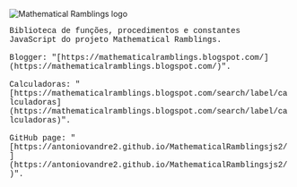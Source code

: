 <!--

Proprietário: Antonio Vandré Pedrosa Furtunato Gomes (bit.ly/antoniovandre_legadoontologico).

Projeto Mathematical Ramblings (mathematicalramblings.blogspot.com).

README.md do MathematicalRamblingsjs2.

-->

![Mathematical Ramblings logo](https://antoniovandre.github.io/MathematicalRamblingsjs/MathematicalRamblingsjslogo200p.png)

<span style="font-family: 'Courier';">
Biblioteca de funções, procedimentos e constantes JavaScript do projeto Mathematical Ramblings.
<br><br>
Blogger: "[https://mathematicalramblings.blogspot.com/](https://mathematicalramblings.blogspot.com/)".
<br><br>
Calculadoras: "[https://mathematicalramblings.blogspot.com/search/label/calculadoras](https://mathematicalramblings.blogspot.com/search/label/calculadoras)".
<br><br>
GitHub page: "[https://antoniovandre2.github.io/MathematicalRamblingsjs2/](https://antoniovandre2.github.io/MathematicalRamblingsjs2/)".
</span>